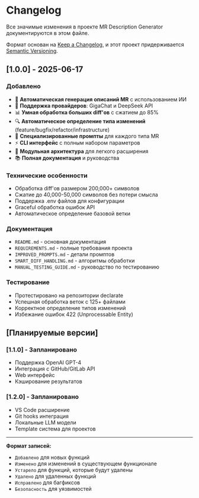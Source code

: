 # Changelog

Все значимые изменения в проекте MR Description Generator документируются в этом файле.

Формат основан на [Keep a Changelog](https://keepachangelog.com/en/1.0.0/),
и этот проект придерживается [Semantic Versioning](https://semver.org/spec/v2.0.0.html).

## [1.0.0] - 2025-06-17

### Добавлено
- 🎯 **Автоматическая генерация описаний MR** с использованием ИИ
- 🤖 **Поддержка провайдеров**: GigaChat и DeepSeek API
- 📊 **Умная обработка больших diff'ов** с сжатием до 85%
- 🔍 **Автоматическое определение типа изменений** (feature/bugfix/refactor/infrastructure)
- 📝 **Специализированные промпты** для каждого типа MR
- ⚡ **CLI интерфейс** с полным набором параметров
- 🔧 **Модульная архитектура** для легкого расширения
- 📚 **Полная документация** и руководства

### Технические особенности
- Обработка diff'ов размером 200,000+ символов
- Сжатие до 40,000-50,000 символов без потери смысла
- Поддержка .env файлов для конфигурации
- Graceful обработка ошибок API
- Автоматическое определение базовой ветки

### Документация
- `README.md` - основная документация
- `REQUIREMENTS.md` - полные требования проекта
- `IMPROVED_PROMPTS.md` - детали промптов
- `SMART_DIFF_HANDLING.md` - алгоритмы обработки
- `MANUAL_TESTING_GUIDE.md` - руководство по тестированию

### Тестирование
- Протестировано на репозитории declarate
- Успешная обработка веток с 125+ файлами
- Корректное определение типов изменений
- Избежание ошибок 422 (Unprocessable Entity)

## [Планируемые версии]

### [1.1.0] - Запланировано
- Поддержка OpenAI GPT-4
- Интеграция с GitHub/GitLab API
- Web интерфейс
- Кэширование результатов

### [1.2.0] - Запланировано  
- VS Code расширение
- Git hooks интеграция
- Локальные LLM модели
- Template система для проектов

---

**Формат записей:**
- `Добавлено` для новых функций
- `Изменено` для изменений в существующем функционале
- `Устарело` для функций, которые будут удалены
- `Удалено` для удаленных функций
- `Исправлено` для багфиксов
- `Безопасность` для уязвимостей
